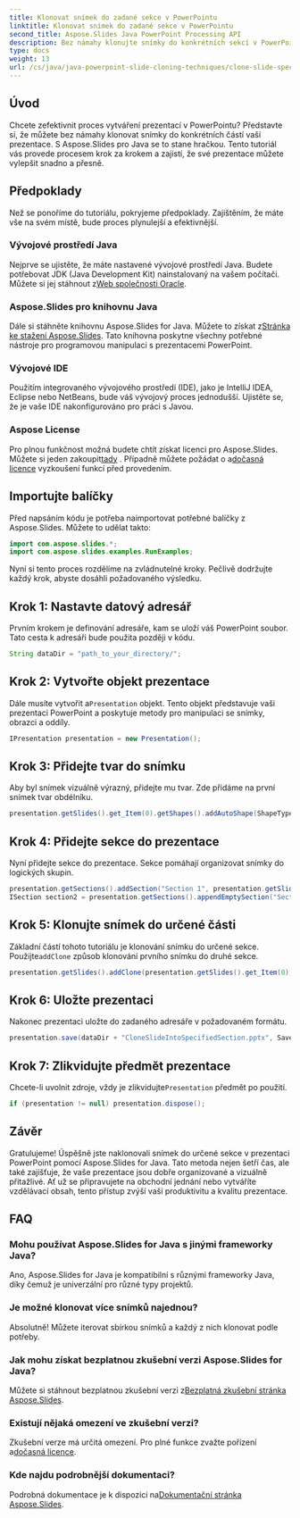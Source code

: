 ```yaml
---
title: Klonovat snímek do zadané sekce v PowerPointu
linktitle: Klonovat snímek do zadané sekce v PowerPointu
second_title: Aspose.Slides Java PowerPoint Processing API
description: Bez námahy klonujte snímky do konkrétních sekcí v PowerPointu pomocí Aspose.Slides for Java. Vylepšete své prezentace pomocí tohoto podrobného průvodce.
type: docs
weight: 13
url: /cs/java/java-powerpoint-slide-cloning-techniques/clone-slide-specified-section-powerpoint/
---
```

## Úvod
Chcete zefektivnit proces vytváření prezentací v PowerPointu? Představte si, že můžete bez námahy klonovat snímky do konkrétních částí vaší prezentace. S Aspose.Slides pro Java se to stane hračkou. Tento tutoriál vás provede procesem krok za krokem a zajistí, že své prezentace můžete vylepšit snadno a přesně.
## Předpoklady
Než se ponoříme do tutoriálu, pokryjeme předpoklady. Zajištěním, že máte vše na svém místě, bude proces plynulejší a efektivnější.
### Vývojové prostředí Java
 Nejprve se ujistěte, že máte nastavené vývojové prostředí Java. Budete potřebovat JDK (Java Development Kit) nainstalovaný na vašem počítači. Můžete si jej stáhnout z[Web společnosti Oracle](https://www.oracle.com/java/technologies/javase-downloads.html).
### Aspose.Slides pro knihovnu Java
 Dále si stáhněte knihovnu Aspose.Slides for Java. Můžete to získat z[Stránka ke stažení Aspose.Slides](https://releases.aspose.com/slides/java/). Tato knihovna poskytne všechny potřebné nástroje pro programovou manipulaci s prezentacemi PowerPoint.
### Vývojové IDE
Použitím integrovaného vývojového prostředí (IDE), jako je IntelliJ IDEA, Eclipse nebo NetBeans, bude váš vývojový proces jednodušší. Ujistěte se, že je vaše IDE nakonfigurováno pro práci s Javou.
### Aspose License
 Pro plnou funkčnost možná budete chtít získat licenci pro Aspose.Slides. Můžete si jeden zakoupit[tady](https://purchase.aspose.com/buy) . Případně můžete požádat o a[dočasná licence](https://purchase.aspose.com/temporary-license/) vyzkoušení funkcí před provedením.
## Importujte balíčky
Před napsáním kódu je potřeba naimportovat potřebné balíčky z Aspose.Slides. Můžete to udělat takto:
```java
import com.aspose.slides.*;
import com.aspose.slides.examples.RunExamples;
```
Nyní si tento proces rozdělíme na zvládnutelné kroky. Pečlivě dodržujte každý krok, abyste dosáhli požadovaného výsledku.
## Krok 1: Nastavte datový adresář
Prvním krokem je definování adresáře, kam se uloží váš PowerPoint soubor. Tato cesta k adresáři bude použita později v kódu.
```java
String dataDir = "path_to_your_directory/";
```
## Krok 2: Vytvořte objekt prezentace
 Dále musíte vytvořit a`Presentation` objekt. Tento objekt představuje vaši prezentaci PowerPoint a poskytuje metody pro manipulaci se snímky, obrazci a oddíly.
```java
IPresentation presentation = new Presentation();
```
## Krok 3: Přidejte tvar do snímku
Aby byl snímek vizuálně výrazný, přidejte mu tvar. Zde přidáme na první snímek tvar obdélníku.
```java
presentation.getSlides().get_Item(0).getShapes().addAutoShape(ShapeType.Rectangle, 200, 50, 300, 100);
```
## Krok 4: Přidejte sekce do prezentace
Nyní přidejte sekce do prezentace. Sekce pomáhají organizovat snímky do logických skupin.
```java
presentation.getSections().addSection("Section 1", presentation.getSlides().get_Item(0));
ISection section2 = presentation.getSections().appendEmptySection("Section 2");
```
## Krok 5: Klonujte snímek do určené části
Základní částí tohoto tutoriálu je klonování snímku do určené sekce. Použijte`addClone` způsob klonování prvního snímku do druhé sekce.
```java
presentation.getSlides().addClone(presentation.getSlides().get_Item(0), section2);
```
## Krok 6: Uložte prezentaci
Nakonec prezentaci uložte do zadaného adresáře v požadovaném formátu.
```java
presentation.save(dataDir + "CloneSlideIntoSpecifiedSection.pptx", SaveFormat.Pptx);
```
## Krok 7: Zlikvidujte předmět prezentace
 Chcete-li uvolnit zdroje, vždy je zlikvidujte`Presentation` předmět po použití.
```java
if (presentation != null) presentation.dispose();
```
## Závěr
Gratulujeme! Úspěšně jste naklonovali snímek do určené sekce v prezentaci PowerPoint pomocí Aspose.Slides for Java. Tato metoda nejen šetří čas, ale také zajišťuje, že vaše prezentace jsou dobře organizované a vizuálně přitažlivé. 
Ať už se připravujete na obchodní jednání nebo vytváříte vzdělávací obsah, tento přístup zvýší vaši produktivitu a kvalitu prezentace.
## FAQ
### Mohu používat Aspose.Slides for Java s jinými frameworky Java?
Ano, Aspose.Slides for Java je kompatibilní s různými frameworky Java, díky čemuž je univerzální pro různé typy projektů.
### Je možné klonovat více snímků najednou?
Absolutně! Můžete iterovat sbírkou snímků a každý z nich klonovat podle potřeby.
### Jak mohu získat bezplatnou zkušební verzi Aspose.Slides for Java?
 Můžete si stáhnout bezplatnou zkušební verzi z[Bezplatná zkušební stránka Aspose.Slides](https://releases.aspose.com/).
### Existují nějaká omezení ve zkušební verzi?
 Zkušební verze má určitá omezení. Pro plné funkce zvažte pořízení a[dočasná licence](https://purchase.aspose.com/temporary-license/).
### Kde najdu podrobnější dokumentaci?
 Podrobná dokumentace je k dispozici na[Dokumentační stránka Aspose.Slides](https://reference.aspose.com/slides/java/).